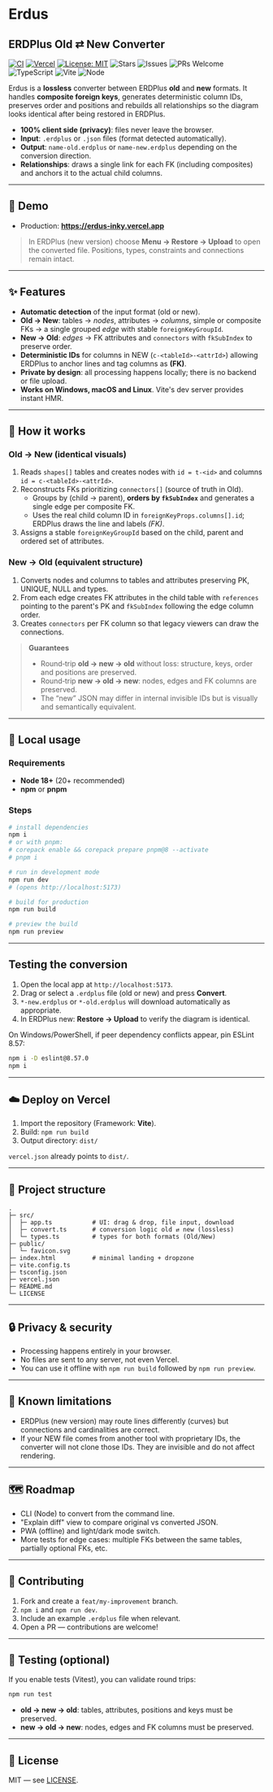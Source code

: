 # Erdus
## ERDPlus Old ⇄ New Converter

[![CI](https://github.com/tobiager/Erdus/actions/workflows/ci.yml/badge.svg?branch=main)](https://github.com/tobiager/Erdus/actions/workflows/ci.yml)
[![Vercel](https://img.shields.io/badge/deploy-Vercel-black?logo=vercel)](https://erdus-inky.vercel.app)
[![License: MIT](https://img.shields.io/badge/License-MIT-blue.svg)](LICENSE)
![Stars](https://img.shields.io/github/stars/tobiager/Erdus?logo=github)
![Issues](https://img.shields.io/github/issues/tobiager/Erdus)
![PRs Welcome](https://img.shields.io/badge/PRs-welcome-brightgreen)
![TypeScript](https://img.shields.io/badge/TypeScript-5.x-3178C6?logo=typescript&logoColor=white)
![Vite](https://img.shields.io/badge/Vite-5.x-646CFF?logo=vite&logoColor=white)
![Node](https://img.shields.io/badge/Node-≥18-339933?logo=node.js&logoColor=white)

Erdus is a **lossless** converter between ERDPlus **old** and **new** formats. It handles **composite foreign keys**, generates deterministic column IDs, preserves order and positions and rebuilds all relationships so the diagram looks identical after being restored in ERDPlus.

- **100% client side (privacy)**: files never leave the browser.
- **Input**: `.erdplus` or `.json` files (format detected automatically).
- **Output**: `name-old.erdplus` or `name-new.erdplus` depending on the conversion direction.
- **Relationships**: draws a single link for each FK (including composites) and anchors it to the actual child columns.

---

## 🔗 Demo
- Production: **https://erdus-inky.vercel.app**

> In ERDPlus (new version) choose **Menu → Restore → Upload** to open the converted file. Positions, types, constraints and connections remain intact.

---

## ✨ Features
- **Automatic detection** of the input format (old or new).
- **Old → New**: tables → *nodes*, attributes → *columns*, simple or composite FKs → a single grouped *edge* with stable `foreignKeyGroupId`.
- **New → Old**: *edges* → FK attributes and `connectors` with `fkSubIndex` to preserve order.
- **Deterministic IDs** for columns in NEW (`c-<tableId>-<attrId>`) allowing ERDPlus to anchor lines and tag columns as **(FK)**.
- **Private by design**: all processing happens locally; there is no backend or file upload.
- **Works on Windows, macOS and Linux**. Vite's dev server provides instant HMR.

---

## 🧠 How it works
### Old → New (identical visuals)
1. Reads `shapes[]` tables and creates nodes with `id = t-<id>` and columns `id = c-<tableId>-<attrId>`.
2. Reconstructs FKs prioritizing `connectors[]` (source of truth in Old).
   - Groups by (child → parent), **orders by `fkSubIndex`** and generates a single edge per composite FK.
   - Uses the real child column ID in `foreignKeyProps.columns[].id`; ERDPlus draws the line and labels *(FK)*.
3. Assigns a stable `foreignKeyGroupId` based on the child, parent and ordered set of attributes.

### New → Old (equivalent structure)
1. Converts nodes and columns to tables and attributes preserving PK, UNIQUE, NULL and types.
2. From each edge creates FK attributes in the child table with `references` pointing to the parent's PK and `fkSubIndex` following the edge column order.
3. Creates `connectors` per FK column so that legacy viewers can draw the connections.

> **Guarantees**
> - Round‑trip **old → new → old** without loss: structure, keys, order and positions are preserved.
> - Round‑trip **new → old → new**: nodes, edges and FK columns are preserved.
> - The “new” JSON may differ in internal invisible IDs but is visually and semantically equivalent.

---

## 🚀 Local usage

### Requirements
- **Node 18+** (20+ recommended)
- **npm** or **pnpm**

### Steps
```bash
# install dependencies
npm i
# or with pnpm:
# corepack enable && corepack prepare pnpm@8 --activate
# pnpm i

# run in development mode
npm run dev
# (opens http://localhost:5173)

# build for production
npm run build

# preview the build
npm run preview
```

---

## Testing the conversion
1. Open the local app at `http://localhost:5173`.
2. Drag or select a `.erdplus` file (old or new) and press **Convert**.
3. `*-new.erdplus` or `*-old.erdplus` will download automatically as appropriate.
4. In ERDPlus new: **Restore → Upload** to verify the diagram is identical.

On Windows/PowerShell, if peer dependency conflicts appear, pin ESLint 8.57:
```bash
npm i -D eslint@8.57.0
npm i
```

---

## ☁️ Deploy on Vercel
1. Import the repository (Framework: **Vite**).
2. Build: `npm run build`
3. Output directory: `dist/`

`vercel.json` already points to `dist/`.

---

## 📁 Project structure
```
.
├─ src/
│  ├─ app.ts           # UI: drag & drop, file input, download
│  ├─ convert.ts       # conversion logic old ⇄ new (lossless)
│  └─ types.ts         # types for both formats (Old/New)
├─ public/
│  └─ favicon.svg
├─ index.html          # minimal landing + dropzone
├─ vite.config.ts
├─ tsconfig.json
├─ vercel.json
├─ README.md
└─ LICENSE
```

---

## 🔒 Privacy & security
- Processing happens entirely in your browser.
- No files are sent to any server, not even Vercel.
- You can use it offline with `npm run build` followed by `npm run preview`.

---

## 🧭 Known limitations
- ERDPlus (new version) may route lines differently (curves) but connections and cardinalities are correct.
- If your NEW file comes from another tool with proprietary IDs, the converter will not clone those IDs. They are invisible and do not affect rendering.

---

## 🗺️ Roadmap
- CLI (Node) to convert from the command line.
- "Explain diff" view to compare original vs converted JSON.
- PWA (offline) and light/dark mode switch.
- More tests for edge cases: multiple FKs between the same tables, partially optional FKs, etc.

---

## 🤝 Contributing
1. Fork and create a `feat/my-improvement` branch.
2. `npm i` and `npm run dev`.
3. Include an example `.erdplus` file when relevant.
4. Open a PR — contributions are welcome!

---

## 🧪 Testing (optional)

If you enable tests (Vitest), you can validate round trips:
```bash
npm run test
```
- **old → new → old**: tables, attributes, positions and keys must be preserved.
- **new → old → new**: nodes, edges and FK columns must be preserved.

---

## 📝 License

MIT — see [LICENSE](LICENSE).

